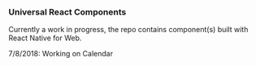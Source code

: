 ### Universal React Components

Currently a work in progress, the repo contains component(s) built with React Native for Web.

7/8/2018: Working on Calendar
